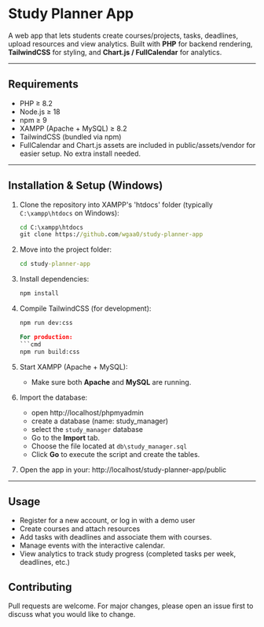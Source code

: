 # Study Planner App
A web app that lets students create courses/projects, tasks, deadlines, upload resources and view analytics. Built with **PHP** for backend rendering, **TailwindCSS** for styling, and **Chart.js / FullCalendar** for analytics.

---

## Requirements
- PHP ≥ 8.2
- Node.js ≥ 18
- npm ≥ 9
- XAMPP (Apache + MySQL) ≥ 8.2
- TailwindCSS (bundled via npm)
- FullCalendar and Chart.js assets are included in public/assets/vendor for easier setup. No extra install needed.

---

## Installation & Setup (Windows)
1. Clone the repository into XAMPP's 'htdocs' folder (typically `C:\xampp\htdocs` on Windows):
    ```cmd
    cd C:\xampp\htdocs
    git clone https://github.com/wgaa0/study-planner-app

2. Move into the project folder:
    ```cmd
    cd study-planner-app

3. Install dependencies:
    ```cmd
    npm install

4. Compile TailwindCSS (for development):
    ```cmd
    npm run dev:css

   For production:
   ```cmd
   npm run build:css

5. Start XAMPP (Apache + MySQL):
    - Make sure both **Apache** and **MySQL** are running.

6. Import the database:
    - open http://localhost/phpmyadmin
    - create a database (name: study_manager)
    - select the `study_manager` database
    - Go to the **Import** tab.
    - Choose the file located at `db\study_manager.sql`
    - Click **Go** to execute the script and create the tables.

7. Open the app in your: http://localhost/study-planner-app/public

---

## Usage
- Register for a new account, or log in with a demo user
- Create courses and attach resources
- Add tasks with deadlines and associate them with courses.
- Manage events with the interactive calendar.
- View analytics to track study progress (completed tasks per week, deadlines, etc.)

## Contributing
Pull requests are welcome. For major changes, please open an issue first to discuss what you would like to change.